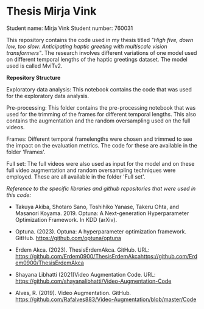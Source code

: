 # Thesis Mirja Vink

Student name: Mirja Vink
Student number: 760031

This repository contains the code used in my thesis titled _"High five, down low, too slow: Anticipating haptic greeting with multiscale vision transformers"_. The research involves different variations of one model used on different temporal lengths of the haptic greetings dataset. The model used is called MviTv2. 

**Repository Structure**

Exploratory data analysis: This notebook contains the code that was used for the exploratory data analysis. 

Pre-processing: This folder contains the pre-processing notebook that was used for the trimming of the frames for different temporal lengths. This also contains the augmentation and the random oversampling used on the full videos. 

Frames: Different temporal framelengths were chosen and trimmed to see the impact on the evaluation metrics. The code for these are available in the folder 'Frames'. 

Full set: The full videos were also used as input for the model and on these full video augmentation and random oversampling techniques were employed. These are all available in the folder 'Full set'. 

_Reference to the specific libraries and github repositories that were used in this code:_

-  Takuya Akiba, Shotaro Sano, Toshihiko Yanase, Takeru Ohta, and Masanori Koyama. 2019. Optuna: A Next-generation Hyperparameter Optimization Framework. In KDD (arXiv).

- Optuna. (2023). Optuna: A hyperparameter optimization framework. GitHub. https://github.com/optuna/optuna

- Erdem Akca. (2023). ThesisErdemAkca. GitHub. URL: https://github.com/Erdem0900/ThesisErdemAkcahttps://github.com/Erdem0900/ThesisErdemAkca

- Shayana Libhatti (2021)Video Augmentation Code. URL: https://github.com/shayanalibhatti/Video-Augmentation-Code

- Alves, R. (2019). Video Augmentation. GitHub. https://github.com/Rafalves883/Video-Augmentation/blob/master/Code

